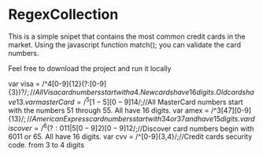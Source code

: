 RegexCollection
===============
This is a simple snipet that contains the most common credit cards in the market. Using the javascript function match();
you can validate the card numbers.

Feel free to download the project and run it locally

var visa = /^4[0-9]{12}(?:[0-9]{3})?$/;//All Visa card numbers start with a 4. New cards have 16 digits. Old cards have 13.
var masterCard = /^5[1-5][0-9]{14}$/;//All MasterCard numbers start with the numbers 51 through 55. All have 16 digits.
var amex = /^3[47][0-9]{13}$/;//American Express card numbers start with 34 or 37 and have 15 digits.
var discover = /^6(?:011|5[0-9]{2})[0-9]{12}$/;//Discover card numbers begin with 6011 or 65. All have 16 digits.
var cvv = /^[0-9]{3,4}/;//Credit cards security code. from 3 to 4 digits
